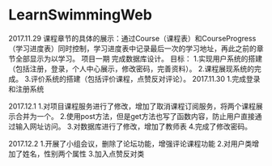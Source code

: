 # LearnSwimmingWeb
2017.11.29
课程章节的具体的展示：通过Course（课程表）和CourseProgress（学习进度表）同时控制，学习进度表中记录最后一次的学习地址，再此之前的章节全部显示为以学习。
项目一期
完成数据库设计。
目标：
1.实现用户系统的搭建（包括注册，登录，个人中心展示，修改密码，完善资料）。
2.课程展现系统的完成。
3.评价系统的搭建（包括评价课程，点赞反对评论）。
2017.11.30
1.完成登录和注册系统

2017.12.1
1.对项目课程服务进行了修改，增加了取消课程订阅服务，将两个课程展示合并为一个。
2.使用post方法，但是get方法也写了函数内容，防止用户直接通过输入网址访问。
3.对数据库进行了修改，增加了教师表
4.完成了修改密码。

2017.12.2
1.开展了小组会议，删除了论坛功能，增强评论课程功能
2.对用户类增加了姓名，性别两个属性
3.加入点赞反对类

